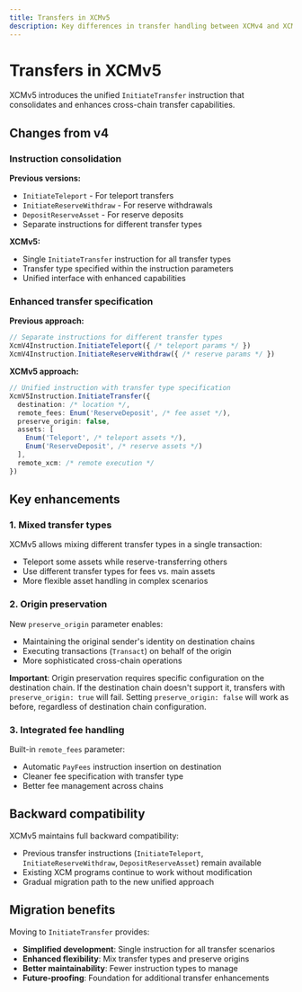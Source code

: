 ```yaml
---
title: Transfers in XCMv5
description: Key differences in transfer handling between XCMv4 and XCMv5.
---
```


# Transfers in XCMv5

XCMv5 introduces the unified `InitiateTransfer` instruction that consolidates and enhances cross-chain transfer capabilities.

## Changes from v4

### Instruction consolidation

**Previous versions:**
- `InitiateTeleport` - For teleport transfers
- `InitiateReserveWithdraw` - For reserve withdrawals  
- `DepositReserveAsset` - For reserve deposits
- Separate instructions for different transfer types

**XCMv5:**
- Single `InitiateTransfer` instruction for all transfer types
- Transfer type specified within the instruction parameters
- Unified interface with enhanced capabilities

### Enhanced transfer specification

**Previous approach:**
```typescript
// Separate instructions for different transfer types
XcmV4Instruction.InitiateTeleport({ /* teleport params */ })
XcmV4Instruction.InitiateReserveWithdraw({ /* reserve params */ })
```

**XCMv5 approach:**
```typescript
// Unified instruction with transfer type specification
XcmV5Instruction.InitiateTransfer({
  destination: /* location */,
  remote_fees: Enum('ReserveDeposit', /* fee asset */),
  preserve_origin: false,
  assets: [
    Enum('Teleport', /* teleport assets */),
    Enum('ReserveDeposit', /* reserve assets */)
  ],
  remote_xcm: /* remote execution */
})
```

## Key enhancements

### 1. Mixed transfer types
XCMv5 allows mixing different transfer types in a single transaction:
- Teleport some assets while reserve-transferring others
- Use different transfer types for fees vs. main assets
- More flexible asset handling in complex scenarios

### 2. Origin preservation
New `preserve_origin` parameter enables:
- Maintaining the original sender's identity on destination chains
- Executing transactions (`Transact`) on behalf of the origin
- More sophisticated cross-chain operations

**Important**: Origin preservation requires specific configuration on the destination chain.
If the destination chain doesn't support it, transfers with `preserve_origin: true` will fail.
Setting `preserve_origin: false` will work as before, regardless of destination chain configuration.

### 3. Integrated fee handling
Built-in `remote_fees` parameter:
- Automatic `PayFees` instruction insertion on destination
- Cleaner fee specification with transfer type
- Better fee management across chains

## Backward compatibility

XCMv5 maintains full backward compatibility:
- Previous transfer instructions (`InitiateTeleport`, `InitiateReserveWithdraw`, `DepositReserveAsset`) remain available
- Existing XCM programs continue to work without modification
- Gradual migration path to the new unified approach

## Migration benefits

Moving to `InitiateTransfer` provides:
- **Simplified development**: Single instruction for all transfer scenarios
- **Enhanced flexibility**: Mix transfer types and preserve origins  
- **Better maintainability**: Fewer instruction types to manage
- **Future-proofing**: Foundation for additional transfer enhancements
